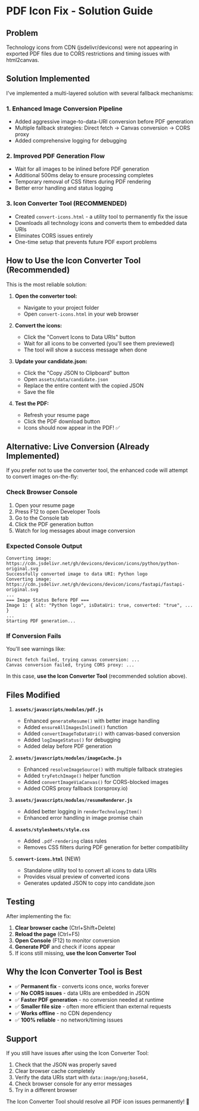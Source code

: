# PDF Icon Fix - Solution Guide

## Problem
Technology icons from CDN (jsdelivr/devicons) were not appearing in exported PDF files due to CORS restrictions and timing issues with html2canvas.

## Solution Implemented

I've implemented a multi-layered solution with several fallback mechanisms:

### 1. **Enhanced Image Conversion Pipeline** 
   - Added aggressive image-to-data-URI conversion before PDF generation
   - Multiple fallback strategies: Direct fetch → Canvas conversion → CORS proxy
   - Added comprehensive logging for debugging

### 2. **Improved PDF Generation Flow**
   - Wait for all images to be inlined before PDF generation
   - Additional 500ms delay to ensure processing completes
   - Temporary removal of CSS filters during PDF rendering
   - Better error handling and status logging

### 3. **Icon Converter Tool** (RECOMMENDED)
   - Created `convert-icons.html` - a utility tool to permanently fix the issue
   - Downloads all technology icons and converts them to embedded data URIs
   - Eliminates CORS issues entirely
   - One-time setup that prevents future PDF export problems

## How to Use the Icon Converter Tool (Recommended)

This is the most reliable solution:

1. **Open the converter tool:**
   - Navigate to your project folder
   - Open `convert-icons.html` in your web browser

2. **Convert the icons:**
   - Click the "Convert Icons to Data URIs" button
   - Wait for all icons to be converted (you'll see them previewed)
   - The tool will show a success message when done

3. **Update your candidate.json:**
   - Click the "Copy JSON to Clipboard" button
   - Open `assets/data/candidate.json`
   - Replace the entire content with the copied JSON
   - Save the file

4. **Test the PDF:**
   - Refresh your resume page
   - Click the PDF download button
   - Icons should now appear in the PDF! ✅

## Alternative: Live Conversion (Already Implemented)

If you prefer not to use the converter tool, the enhanced code will attempt to convert images on-the-fly:

### Check Browser Console
1. Open your resume page
2. Press F12 to open Developer Tools
3. Go to the Console tab
4. Click the PDF generation button
5. Watch for log messages about image conversion

### Expected Console Output
```
Converting image: https://cdn.jsdelivr.net/gh/devicons/devicon/icons/python/python-original.svg
Successfully converted image to data URI: Python logo
Converting image: https://cdn.jsdelivr.net/gh/devicons/devicon/icons/fastapi/fastapi-original.svg
...
=== Image Status Before PDF ===
Image 1: { alt: "Python logo", isDataUri: true, converted: "true", ... }
...
Starting PDF generation...
```

### If Conversion Fails
You'll see warnings like:
```
Direct fetch failed, trying canvas conversion: ...
Canvas conversion failed, trying CORS proxy: ...
```

In this case, **use the Icon Converter Tool** (recommended solution above).

## Files Modified

1. **`assets/javascripts/modules/pdf.js`**
   - Enhanced `generateResume()` with better image handling
   - Added `ensureAllImagesInlined()` function
   - Added `convertImageToDataUri()` with canvas-based conversion
   - Added `logImageStatus()` for debugging
   - Added delay before PDF generation

2. **`assets/javascripts/modules/imageCache.js`**
   - Enhanced `resolveImageSource()` with multiple fallback strategies
   - Added `tryFetchImage()` helper function
   - Added `convertImageViaCanvas()` for CORS-blocked images
   - Added CORS proxy fallback (corsproxy.io)

3. **`assets/javascripts/modules/resumeRenderer.js`**
   - Added better logging in `renderTechnologyItem()`
   - Enhanced error handling in image promise chain

4. **`assets/stylesheets/style.css`**
   - Added `.pdf-rendering` class rules
   - Removes CSS filters during PDF generation for better compatibility

5. **`convert-icons.html`** (NEW)
   - Standalone utility tool to convert all icons to data URIs
   - Provides visual preview of converted icons
   - Generates updated JSON to copy into candidate.json

## Testing

After implementing the fix:

1. **Clear browser cache** (Ctrl+Shift+Delete)
2. **Reload the page** (Ctrl+F5)
3. **Open Console** (F12) to monitor conversion
4. **Generate PDF** and check if icons appear
5. If icons still missing, **use the Icon Converter Tool**

## Why the Icon Converter Tool is Best

- ✅ **Permanent fix** - converts icons once, works forever
- ✅ **No CORS issues** - data URIs are embedded in JSON
- ✅ **Faster PDF generation** - no conversion needed at runtime
- ✅ **Smaller file size** - often more efficient than external requests
- ✅ **Works offline** - no CDN dependency
- ✅ **100% reliable** - no network/timing issues

## Support

If you still have issues after using the Icon Converter Tool:

1. Check that the JSON was properly saved
2. Clear browser cache completely
3. Verify the data URIs start with `data:image/png;base64,`
4. Check browser console for any error messages
5. Try in a different browser

The Icon Converter Tool should resolve all PDF icon issues permanently! 🎉
